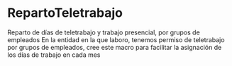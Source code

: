 # RepartoTeletrabajo
Reparto de días de teletrabajo y trabajo presencial, por grupos de empleados
En la entidad en la que laboro, tenemos permiso de teletrabajo por grupos de empleados, cree este macro para facilitar la asignación de los días de trabajo en cada mes
